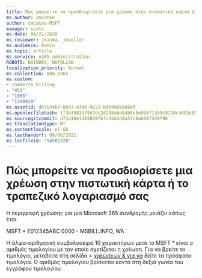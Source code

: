 ```yaml
---
title: Πώς μπορείτε να προσδιορίσετε μια χρέωση στην πιστωτική κάρτα ή το τραπεζικό λογαριασμό σας
ms.author: cmcatee
author: cmcatee-MSFT
manager: scotv
ms.date: 04/21/2020
ms.reviewer: jkinma, jmueller
ms.audience: Admin
ms.topic: article
ms.service: o365-administration
ROBOTS: NOINDEX, NOFOLLOW
localization_priority: Normal
ms.collection: Adm_O365
ms.custom:
- commerce_billing
- "451"
- "1960"
- "1500019"
ms.assetid: db7b34b7-0843-4f4b-9222-bfb998b860df
ms.openlocfilehash: 1f3b39833f947dc2d298abe84b8e5e045f13b9c9720c4493c85273ea5afa2ebb
ms.sourcegitcommit: d71b18e1403859fbfc45ddd9a57c8ab68f4d9f96
ms.translationtype: MT
ms.contentlocale: el-GR
ms.lasthandoff: 08/06/2021
ms.locfileid: "54502320"
---
```

# <a name="how-to-identify-a-charge-on-your-credit-card-or-bank-statement"></a>Πώς μπορείτε να προσδιορίσετε μια χρέωση στην πιστωτική κάρτα ή το τραπεζικό λογαριασμό σας

Η περιγραφή χρέωσης για μια Microsoft 365 συνδρομής μοιάζει κάπως έτσι:
  
MSFT \* E012345ABC 0000 - MSBILL.INFO, WA
  
Η άλφα-αριθμητική συμβολοσειρά 10 χαρακτήρων μετά το MSFT \* είναι ο αριθμός τιμολογίου με τον οποίο σχετίζεται η χρέωση. Για να βρείτε το  τιμολόγιο, μεταβείτε στη σελίδα \> [χρεώσεων & για να](https://go.microsoft.com/fwlink/p/?linkid=848039) δείτε τα πρόσφατα τιμολόγια. Ο αριθμός τιμολογίου βρίσκεται κοντά στη δεξιά γωνία του εγγράφου τιμολογίου.